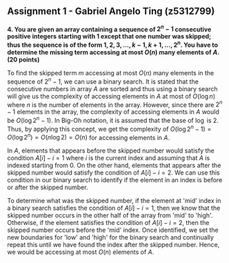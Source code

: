 ## Assignment 1 - Gabriel Angelo Ting (z5312799)

**4. You are given an array containing a sequence of $2^n − 1$ consecutive positive integers starting with $1$ except that one number was skipped; thus the sequence is of the form $1, 2, 3, . . . , k−1, k+1, . . . , 2^n$. You have to determine the missing term accessing at most $O(n)$ many elements of $A$. (20 points)**

To find the skipped term $m$ accessing at most $O(n)$ many elements in the sequence of $2^n-1$, we can use a binary search. It is stated that the consecutive numbers in array $A$ are sorted and thus using a binary search will give us the complexity of accessing elements in $A$ at most of $O(\log{n})$ where $n$ is the number of elements in the array. However, since there are $2^n - 1$ elements in the array, the complexity of accessing elements in $A$ would be $O(\log{2^n - 1})$. In Big-Oh notation, it is assumed that the base of $\log$ is $2$. Thus, by applying this concept, we get the complexity of $O(\log{2^n-1}) = O(\log{2^n}) = O(n\log{2}) = O(n)$ for accessing elements in $A$.

In $A$, elements that appears before the skipped number would satisfy the condition $A[i] - i = 1$ where $i$ is the current index and assuming that $A$ is indexed starting from $0$. On the other hand, elements that appears after the skipped number would satisfy the condition of $A[i] - i = 2$. We can use this condition in our binary search to identify if the element in an index is before or after the skipped number.

To determine what was the skipped number, if the element at 'mid' index in a binary search satisfies the condition of $A[i] - i = 1$, then we know that the skipped number occurs in the other half of the array from 'mid' to 'high'. Otherwise, if the element satisfies the condition of $A[i] - i = 2$, then the skipped number occurs before the 'mid' index. Once identified, we set the new boundaries for 'low' and 'high' for the binary search and continually repeat this until we have found the index after the skipped number. Hence, we would be accessing at most $O(n)$ elements of $A$.